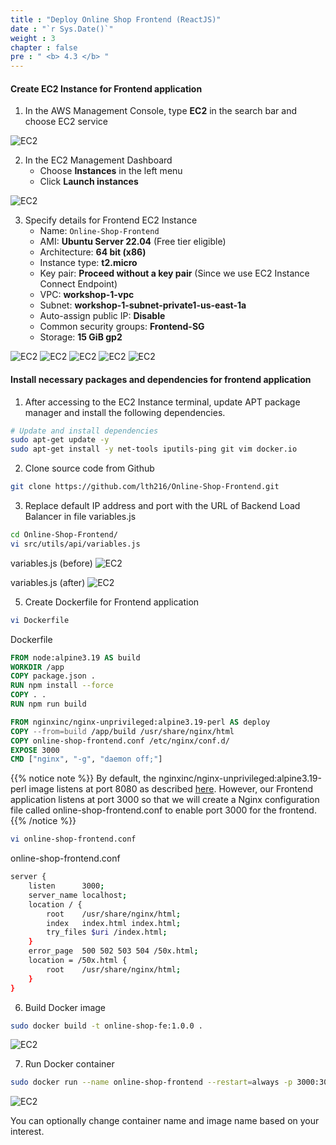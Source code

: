 ```yaml
---
title : "Deploy Online Shop Frontend (ReactJS)"
date : "`r Sys.Date()`"
weight : 3
chapter : false
pre : " <b> 4.3 </b> "
---
```


#### Create EC2 Instance for Frontend application
1. In the AWS Management Console, type **EC2** in the search bar and choose EC2 service
   
![EC2](/images/4-createec2/001-createec2.png?width=50pc)

2. In the EC2 Management Dashboard
    + Choose **Instances** in the left menu
    + Click **Launch instances**

![EC2](/images/4-createec2/002-createec2.png?width=90pc)

3. Specify details for Frontend EC2 Instance
    + Name: ```Online-Shop-Frontend```
    + AMI: **Ubuntu Server 22.04** (Free tier eligible)
    + Architecture: **64 bit (x86)**
    + Instance type: **t2.micro**
    + Key pair: **Proceed without a key pair** (Since we use EC2 Instance Connect Endpoint)
    + VPC: **workshop-1-vpc**
    + Subnet: **workshop-1-subnet-private1-us-east-1a**
    + Auto-assign public IP: **Disable**
    + Common security groups: **Frontend-SG**
    + Storage: **15 GiB gp2** 

![EC2](/images/4-createec2/031-createec2.png?width=40pc)
![EC2](/images/4-createec2/032-createec2.png?width=40pc)
![EC2](/images/4-createec2/033-createec2.png?width=40pc)
![EC2](/images/4-createec2/034-createec2.png?width=40pc)
![EC2](/images/4-createec2/035-createec2.png?width=40pc)

#### Install necessary packages and dependencies for frontend application
1. After accessing to the EC2 Instance terminal, update APT package manager and install the following dependencies.

```bash
# Update and install dependencies
sudo apt-get update -y
sudo apt-get install -y net-tools iputils-ping git vim docker.io
```

2. Clone source code from Github

```bash
git clone https://github.com/lth216/Online-Shop-Frontend.git
```

3. Replace default IP address and port with the URL of Backend Load Balancer in file variables.js

```bash
cd Online-Shop-Frontend/
vi src/utils/api/variables.js
```

variables.js (before)
![EC2](/images/4-createec2/036-createec2.png?width=40pc)

variables.js (after)
![EC2](/images/4-createec2/037-createec2.png?width=40pc)


5. Create Dockerfile for Frontend application

```bash
vi Dockerfile
```

Dockerfile
```Dockerfile
FROM node:alpine3.19 AS build
WORKDIR /app
COPY package.json .
RUN npm install --force
COPY . .
RUN npm run build

FROM nginxinc/nginx-unprivileged:alpine3.19-perl AS deploy
COPY --from=build /app/build /usr/share/nginx/html
COPY online-shop-frontend.conf /etc/nginx/conf.d/
EXPOSE 3000
CMD ["nginx", "-g", "daemon off;"]
```

{{% notice note %}}
By default, the nginxinc/nginx-unprivileged:alpine3.19-perl image listens at port 8080 as described [here](https://hub.docker.com/r/nginxinc/nginx-unprivileged). However, our Frontend application listens at port 3000 so that we will create a Nginx configuration file called online-shop-frontend.conf to enable port 3000 for the frontend.
{{% /notice %}}

```bash
vi online-shop-frontend.conf
```
online-shop-frontend.conf
```bash
server {
    listen      3000;
    server_name localhost;
    location / {
        root    /usr/share/nginx/html;
        index   index.html index.html;
        try_files $uri /index.html;
    }
    error_page  500 502 503 504 /50x.html;
    location = /50x.html {
        root    /usr/share/nginx/html;
    }
}
```

6. Build Docker image

```bash
sudo docker build -t online-shop-fe:1.0.0 .
```

![EC2](/images/4-createec2/038-createec2.png?width=40pc)

7. Run Docker container
```bash
sudo docker run --name online-shop-frontend --restart=always -p 3000:3000 -dt online-shop-fe:1.0.0
```
![EC2](/images/4-createec2/039-createec2.png?width=90pc)

You can optionally change container name and image name based on your interest.